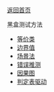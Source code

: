 [返回首页](../../README.md)

黑盒测试方法

- [等价类](./等价类.md)
- [边界值]()
- [场景法]()
- [错误推测]()
- [因果图]()
- [判定表驱动]()